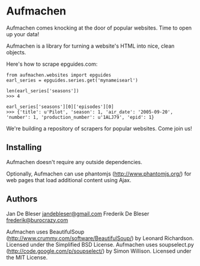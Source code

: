 Aufmachen
=========
Aufmachen comes knocking at the door of popular websites. Time to open up your data!

Aufmachen is a library for turning a website's HTML into nice, clean objects. 

Here's how to scrape epguides.com:

    from aufmachen.websites import epguides
    earl_series = epguides.series.get('mynameisearl')
    
    len(earl_series['seasons'])
    >>> 4

    earl_series['seasons'][0]['episodes'][0]
    >>> {'title': u'Pilot', 'season': 1, 'air_date': '2005-09-20', 'number': 1, 'production_number': u'1ALJ79', 'epid': 1}
        
We're building a repository of scrapers for popular websites. Come join us! 


Installing
----------
Aufmachen doesn't require any outside dependencies.

Optionally, Aufmachen can use phantomjs (http://www.phantomjs.org/) for web pages that load additional content using Ajax.


Authors
-------
Jan De Bleser <jandebleser@gmail.com>
Frederik De Bleser <frederik@burocrazy.com>

Aufmachen uses BeautifulSoup (http://www.crummy.com/software/BeautifulSoup/) by Leonard Richardson. Licensed under the Simplified BSD License.
Aufmachen uses soupselect.py (http://code.google.com/p/soupselect/) by Simon Willison. Licensed under the MIT License.